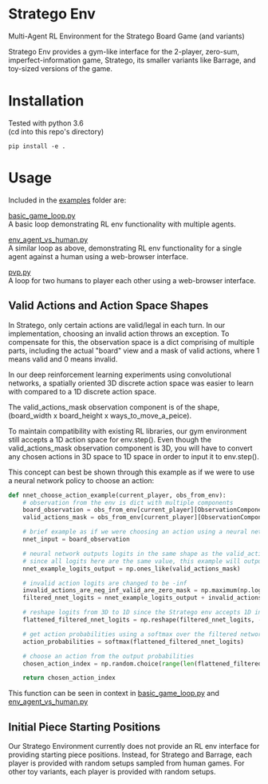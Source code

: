 # Stratego Env
Multi-Agent RL Environment for the Stratego Board Game (and variants)

Stratego Env provides a gym-like interface for the 2-player, zero-sum, imperfect-information game, Stratego, its smaller variants like Barrage, and toy-sized versions of the game.

# Installation
Tested with python 3.6  
(cd into this repo's directory)
```
pip install -e .
```

# Usage
Included in the [examples](https://github.com/JBLanier/stratego_gym/tree/master/stratego_gym/examples) folder are:

[basic_game_loop.py](https://github.com/JBLanier/stratego_gym/blob/master/stratego_gym/examples/basic_game_loop.py)  
A basic loop demonstrating RL env functionality with multiple agents.

[env_agent_vs_human.py](https://github.com/JBLanier/stratego_gym/blob/master/stratego_gym/examples/env_agent_vs_human.py)  
A similar loop as above, demonstrating RL env functionality for a single agent against a human using a web-browser interface.

[pvp.py](https://github.com/JBLanier/stratego_gym/blob/master/stratego_gym/examples/pvp.py)  
A loop for two humans to player each other using a web-browser interface.

## Valid Actions and Action Space Shapes

In Stratego, only certain actions are valid/legal in each turn. In our implementation, choosing an invalid action throws an exception.
To compensate for this, the observation space is a dict comprising of multiple parts, including the actual "board" view and a mask of valid actions, where 1 means valid and 0 means invalid.

In our deep reinforcement learning experiments using convolutional networks, a spatially oriented 3D discrete action space was easier to learn with compared to a 1D discrete action space.  

The valid_actions_mask observation component is of the shape, (board_width x board_height x ways_to_move_a_peice).  

To maintain compatibility with existing RL libraries, our gym environment still accepts a 1D action space for env.step(). Even though the valid_actions_mask observation component is 3D, you will have to convert any chosen actions in 3D space to 1D space in order to input it to env.step().

This concept can best be shown through this example as if we were to use a neural network policy to choose an action:

```python
def nnet_choose_action_example(current_player, obs_from_env):
    # observation from the env is dict with multiple components
    board_observation = obs_from_env[current_player][ObservationComponents.PARTIAL_OBSERVATION.value]
    valid_actions_mask = obs_from_env[current_player][ObservationComponents.VALID_ACTIONS_MASK.value]

    # brief example as if we were choosing an action using a neural network.
    nnet_input = board_observation

    # neural network outputs logits in the same shape as the valid_actions_mask (board w x board h x ways_to_move).
    # since all logits here are the same value, this example will output a random valid action
    nnet_example_logits_output = np.ones_like(valid_actions_mask)

    # invalid action logits are changed to be -inf
    invalid_actions_are_neg_inf_valid_are_zero_mask = np.maximum(np.log(valid_actions_mask), np.finfo(np.float32).min)
    filtered_nnet_logits = nnet_example_logits_output + invalid_actions_are_neg_inf_valid_are_zero_mask

    # reshape logits from 3D to 1D since the Stratego env accepts 1D indexes in env.step()
    flattened_filtered_nnet_logits = np.reshape(filtered_nnet_logits, -1)

    # get action probabilities using a softmax over the filtered network logit outputs
    action_probabilities = softmax(flattened_filtered_nnet_logits)

    # choose an action from the output probabilities
    chosen_action_index = np.random.choice(range(len(flattened_filtered_nnet_logits)), p=action_probabilities)

    return chosen_action_index
```
This function can be seen in context in [basic_game_loop.py](https://github.com/JBLanier/stratego_gym/blob/master/stratego_gym/examples/basic_game_loop.py)
and [env_agent_vs_human.py](https://github.com/JBLanier/stratego_gym/blob/master/stratego_gym/examples/env_agent_vs_human.py)

## Initial Piece Starting Positions

Our Stratego Environment currently does not provide an RL env interface for providing starting piece positions. Instead, for Stratego and Barrage, each player is provided with random setups sampled from human games. For other toy variants, each player is provided with random setups.
